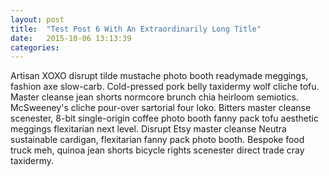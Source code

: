 ```yaml
---
layout: post
title:  "Test Post 6 With An Extraordinarily Long Title"
date:   2015-10-06 13:13:39
categories:
---
```

Artisan XOXO disrupt tilde mustache photo booth readymade meggings, fashion axe slow-carb. Cold-pressed pork belly taxidermy wolf cliche tofu. Master cleanse jean shorts normcore brunch chia heirloom semiotics. McSweeney's cliche pour-over sartorial four loko. Bitters master cleanse scenester, 8-bit single-origin coffee photo booth fanny pack tofu aesthetic meggings flexitarian next level. Disrupt Etsy master cleanse Neutra sustainable cardigan, flexitarian fanny pack photo booth. Bespoke food truck meh, quinoa jean shorts bicycle rights scenester direct trade cray taxidermy.